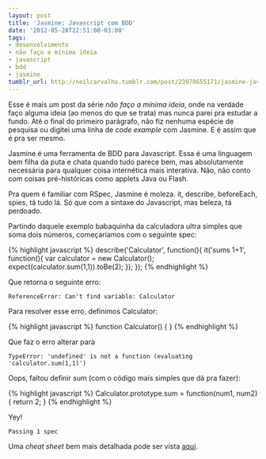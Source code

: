 ```yaml
---
layout: post
title: 'Jasmine: Javascript com BDD'
date: '2012-05-28T22:51:00-03:00'
tags:
- desenvolvimento
- não faço a mínima ideia
- javascript
- bdd
- jasmine
tumblr_url: http://neilcarvalho.tumblr.com/post/23970655171/jasmine-javascript-com-bdd
---
```

Esse é mais um post da série _não faço a mínima ideia_, onde na verdade faço alguma ideia (ao menos do que se trata) mas nunca parei pra estudar a fundo. Até o final do primeiro parágrafo, não fiz nenhuma espécie de pesquisa ou digitei uma linha de _code example_ com Jasmine. E é assim que é pra ser mesmo.

Jasmine é uma ferramenta de BDD para Javascript. Essa é uma linguagem bem filha da puta e chata quando tudo parece bem, mas absolutamente necessária para qualquer coisa internética mais interativa. Não, não conto com coisas pré-históricas como applets Java ou Flash.

Pra quem é familiar com RSpec, Jasmine é moleza. it, describe, beforeEach, spies, tá tudo lá. Só que com a sintaxe do Javascript, mas beleza, tá perdoado.

Partindo daquele exemplo babaquinha da calculadora ultra simples que soma dois números, começaríamos com o seguinte spec:

{% highlight javascript %}
describe('Calculator', function(){
  it('sums 1+1', function(){
    var calculator = new Calculator();
    expect(calculator.sum(1,1)).toBe(2);
  });
});
{% endhighlight %}

Que retorna o seguinte erro:

````
ReferenceError: Can't find variable: Calculator
````

Para resolver esse erro, definimos Calculator:

{% highlight javascript %}
function Calculator() {
}
{% endhighlight %}

Que faz o erro alterar para

````
TypeError: 'undefined' is not a function (evaluating 'calculator.sum(1,1)')
````

Oops, faltou definir sum (com o código mais simples que dá pra fazer):

{% highlight javascript %}
Calculator.prototype.sum = function(num1, num2) {
  return 2;
}
{% endhighlight %}

Yey!


````
Passing 1 spec
````

Uma _cheat sheet_ bem mais detalhada pode ser vista [aqui](http://pivotal.github.com/jasmine/).
